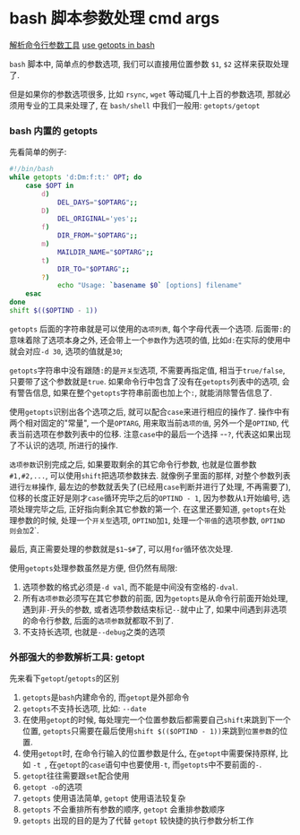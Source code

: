 # bash 脚本参数处理 cmd args

[解析命令行参数工具](https://cloud.tencent.com/developer/article/1043821)
[use getopts in bash](https://www.golinuxcloud.com/bash-getopts/)

`bash` 脚本中, 简单点的参数选项, 我们可以直接用位置参数 `$1`, `$2` 这样来获取处理了.

但是如果你的参数选项很多, 比如 `rsync`, `wget` 等动辄几十上百的参数选项, 那就必须用专业的工具来处理了,
在 `bash/shell` 中我们一般用: `getopts/getopt `

### bash 内置的 getopts

先看简单的例子:

```bash
#!/bin/bash
while getopts 'd:Dm:f:t:' OPT; do
    case $OPT in
        d)
            DEL_DAYS="$OPTARG";;
        D)
            DEL_ORIGINAL='yes';;
        f)
            DIR_FROM="$OPTARG";;
        m)
            MAILDIR_NAME="$OPTARG";;
        t)
            DIR_TO="$OPTARG";;
        ?)
            echo "Usage: `basename $0` [options] filename"
    esac
done
shift $(($OPTIND - 1))
```

`getopts` 后面的字符串就是可以使用的`选项列表`, 每个字母代表一个选项.
后面带`:`的意味着除了选项本身之外, 还会带上一个`参数`作为选项的值, 比如`d:`在实际的使用中就会对应`-d 30`, 选项的值就是`30`;

`getopts`字符串中没有跟随`:`的是`开关型`选项, 不需要再指定值, 相当于`true/false`, 只要带了这个参数就是`true`.
如果命令行中包含了没有在`getopts`列表中的选项, 会有警告信息, 如果在整个`getopts`字符串前面也加上个`:`, 就能消除警告信息了.

使用`getopts`识别出各个选项之后, 就可以配合`case`来进行相应的操作了.
操作中有两个相对固定的"常量", 一个是`OPTARG`, 用来取当前`选项的值`, 另外一个是`OPTIND`, 代表当前选项在参数列表中的位移.
注意`case`中的最后一个选择 --`?`, 代表这如果出现了不认识的选项,  所进行的操作.

`选项参数`识别完成之后, 如果要取剩余的其它命令行参数, 也就是位置参数 `#1,#2,...`, 可以使用`shift`把选项参数抹去.
就像例子里面的那样, 对整个参数列表进行`左移`操作, 最左边的参数就丢失了(已经用`case`判断并进行了处理, 不再需要了),
位移的长度正好是刚才`case`循环完毕之后的`OPTIND - 1`, 因为参数从`1`开始编号,
选项处理完毕之后, 正好指向剩余其它参数的第一个.
在这里还要知道, `getopts`在处理参数的时候, 处理一个`开关型`选项, `OPTIND`加`1`,
处理一个`带值`的选项参数, `OPTIND则会加`2`.

最后, 真正需要处理的参数就是`$1~$#`了, 可以用`for`循环依次处理.

使用`getopts`处理参数虽然是方便, 但仍然有局限:

1. 选项参数的格式必须是`-d val`, 而不能是中间没有空格的`-dval`.
2. 所有`选项参数`必须写在其它参数的前面, 因为`getopts`是从命令行前面开始处理,
遇到非`-`开头的参数, 或者选项参数结束标记`--`就中止了, 如果中间遇到非选项的命令行参数, 后面的`选项参数`就都取不到了.
3. 不支持长选项,  也就是`--debug`之类的选项

### 外部强大的参数解析工具: getopt

先来看下`getopt`/`getopts`的区别

1. `getopts`是`bash`内建命令的,  而`getopt`是外部命令
2. `getopts`不支持长选项,  比如: `--date`
3. 在使用`getopt`的时候,  每处理完一个位置参数后都需要自己`shift`来跳到下一个位置,
`getopts`只需要在最后使用`shift $(($OPTIND - 1))`来跳到`位置参数`的位置.
4. 使用`getopt`时,  在命令行输入的位置参数是什么,  在`getopt`中需要保持原样,
比如 `-t `,  在`getopt`的`case`语句中也要使用`-t`,   而`getopts`中不要前面的`-`.
5. `getopt`往往需要跟`set`配合使用
6. `getopt -o`的选项
7. `getopts` 使用语法简单, `getopt` 使用语法较复杂
8. `getopts` 不会重排所有参数的顺序, `getopt` 会重排参数顺序
9. `getopts` 出现的目的是为了代替 `getopt` 较快捷的执行参数分析工作
